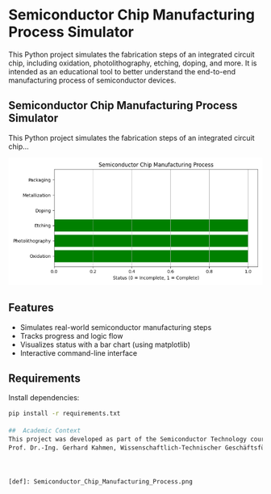 

#  Semiconductor Chip Manufacturing Process Simulator

This Python project simulates the fabrication steps of an integrated circuit chip, including oxidation, photolithography, etching, doping, and more. It is intended as an educational tool to better understand the end-to-end manufacturing process of semiconductor devices.



## Semiconductor Chip Manufacturing Process Simulator

This Python project simulates the fabrication steps of an integrated circuit chip...

![Simulation Diagram](assets/Semiconductor_Chip_Manufacturing_Process.png)


##  Features

- Simulates real-world semiconductor manufacturing steps
- Tracks progress and logic flow
- Visualizes status with a bar chart (using matplotlib)
- Interactive command-line interface

##  Requirements

Install dependencies:
  
```bash
pip install -r requirements.txt

##  Academic Context
This project was developed as part of the Semiconductor Technology course taught by
Prof. Dr.-Ing. Gerhard Kahmen, Wissenschaftlich-Technischer Geschäftsführer.



[def]: Semiconductor_Chip_Manufacturing_Process.png
